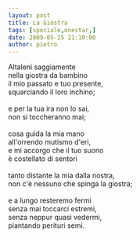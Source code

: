 ```yaml
---
layout: post
title: La Giostra
tags: [speciale,onestar,]
date: 2009-05-25 21:10:00
author: pietro
---
```

Altaleni saggiamente<br/>nella giostra da bambino<br/>il mio passato e tuo presente,<br/>squarciando il loro inchino;<br/><br/>e per la tua ira non lo sai,<br/>non si toccheranno mai;<br/><br/>cosa guida la mia mano<br/>all'orrendo mutismo d'eri,<br/>e mi accorgo che il tuo suono<br/>è costellato di sentori<br/><br/>tanto distante la mia dalla nostra,<br/>non c'è nessuno che spinga la giostra;<br/><br/>e a lungo resteremo fermi<br/>senza mai toccarci estremi,<br/>senza neppur quasi vedermi,<br/>piantando perituri semi.
